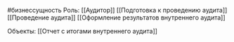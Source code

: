 #бизнессущность 
Роль: [[Аудитор]]
[[Подготовка к проведению аудита]]
[[Проведение аудита]] 
[[Оформление результатов внутреннего аудита]]

Объекты:
[[Отчет с итогами внутреннего аудита]]
